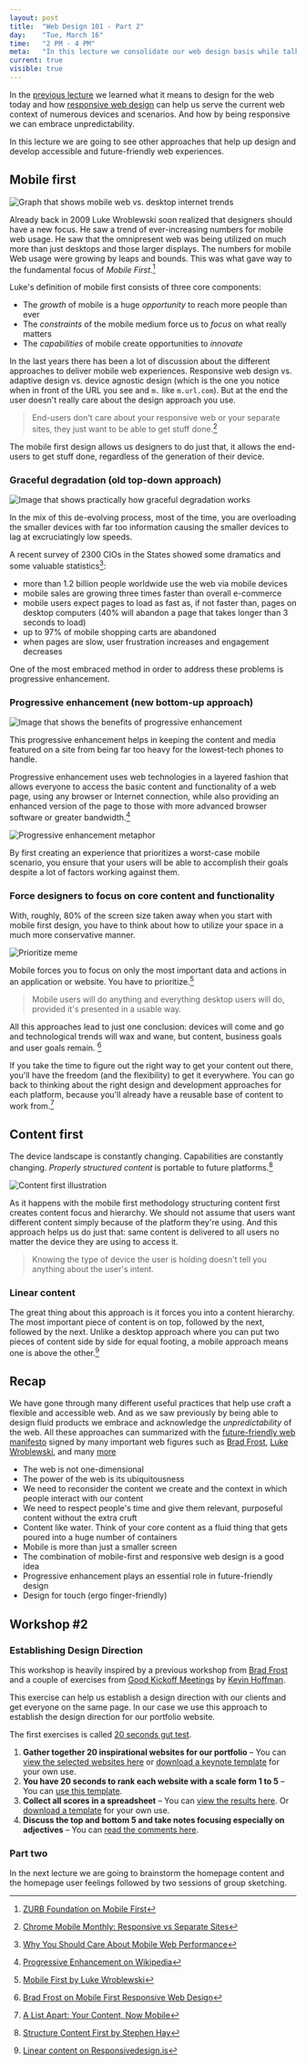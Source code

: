 ```yaml
---
layout: post
title:  "Web Design 101 - Part 2"
day:    "Tue, March 16"
time:   "2 PM - 4 PM"
meta:   "In this lecture we consolidate our web design basis while talking about common practises such as progressive enhancement, mobile first and content first"
current: true
visible: true
---
```


In the [previous lecture](http://teaching.aminalhazwani.com/web-design-part-one/) we learned what it means to design for the web today and how [responsive web design](http://teaching.aminalhazwani.com/web-design-part-one/#responsive-web-design) can help us serve the current web context of numerous devices and scenarios. And how by being responsive we can embrace unpredictability.

In this lecture we are going to see other approaches that help up design and develop accessible and future-friendly web experiences.

## Mobile first

![Graph that shows mobile web vs. desktop internet trends](../uploads/2016/03/mobile-revolution.jpg)

Already back in 2009 Luke Wroblewski soon realized that designers should have a new focus. He saw a trend of ever-increasing numbers for mobile web usage. He saw that the omnipresent web was being utilized on much more than just desktops and those larger displays. The numbers for mobile Web usage were growing by leaps and bounds. This was what gave way to the fundamental focus of _Mobile First_.[^1]

Luke's definition of mobile first consists of three core components:

- The _growth_ of mobile is a huge _opportunity_ to reach more people than ever
- The _constraints_ of the mobile medium force us to _focus_ on what really matters
- The _capabilities_ of mobile create opportunities to _innovate_

In the last years there has been a lot of discussion about the different approaches to deliver mobile web experiences. Responsive web design vs. adaptive design vs. device agnostic design (which is the one you notice when in front of the URL you see and `m.` like `m.url.com`). But at the end the user doesn't really care about the design approach you use.

> End-users don't care about your responsive web or your separate sites, they just want to be able to get stuff done.[^2]

The mobile first design allows us designers to do just that, it allows the end-users to get stuff done, regardless of the generation of their device.

### Graceful degradation (old top-down approach)

![Image that shows practically how graceful degradation works](../uploads/2016/03/graceful-degradation.jpg)

In the mix of this de-evolving process, most of the time, you are overloading the smaller devices with far too information causing the smaller devices to lag at excruciatingly low speeds.

A recent survey of 2300 CIOs in the States showed some dramatics and some valuable statistics[^3]:

- more than 1.2 billion people worldwide use the web via mobile devices
- mobile sales are growing three times faster than overall e-commerce
- mobile users expect pages to load as fast as, if not faster than, pages on desktop computers (40% will abandon a page that takes longer than 3 seconds to load)
- up to 97% of mobile shopping carts are abandoned
- when pages are slow, user frustration increases and engagement decreases

One of the most embraced method in order to address these problems is progressive enhancement. 

### Progressive enhancement (new bottom-up approach)

![Image that shows the benefits of progressive enhancement](../uploads/2016/03/progressive-enhancement.jpg)

This progressive enhancement helps in keeping the content and media featured on a site from being far too heavy for the lowest-tech phones to handle.

Progressive enhancement uses web technologies in a layered fashion that allows everyone to access the basic content and functionality of a web page, using any browser or Internet connection, while also providing an enhanced version of the page to those with more advanced browser software or greater bandwidth.[^4]

![Progressive enhancement metaphor](../uploads/2016/03/progressive-enhancement-2.jpg)

By first creating an experience that prioritizes a worst-case mobile scenario, you ensure that your users will be able to accomplish their goals despite a lot of factors working against them.

### Force designers to focus on core content and functionality

With, roughly, 80% of the screen size taken away when you start with mobile first design, you have to think about how to utilize your space in a much more conservative manner.

![Prioritize meme](../uploads/2016/03/prioritize.jpg)

Mobile forces you to focus on only the most important data and actions in an application or website. You have to prioritize.[^5]

> Mobile users will do anything and everything desktop users will do, provided it's presented in a usable way.

All this approaches lead to just one conclusion: devices will come and go and technological trends will wax and wane, but content, business goals and user goals remain. [^6]

If you take the time to figure out the right way to get your content out there, you'll have the freedom (and the flexibility) to get it everywhere. You can go back to thinking about the right design and development approaches for each platform, because you'll already have a reusable base of content to work from.[^7]

## Content first

The device landscape is constantly changing. Capabilities are constantly changing. _Properly structured content_ is portable to future platforms.[^8] 

![Content first illustration](../uploads/2016/03/content-first.jpg)

As it happens with the mobile first methodology structuring content first creates content focus and hierarchy. We should not assume that users want different content simply because of the platform they're using. And this approach helps us do just that: same content is delivered to all users no matter the device they are using to access it. 

> Knowing the type of device the user is holding doesn't tell you anything about the user's intent. 

### Linear content

The great thing about this approach is it forces you into a content hierarchy. The most important piece of content is on top, followed by the next, followed by the next. Unlike a desktop approach where you can put two pieces of content side by side for equal footing, a mobile approach means one is above the other.[^9]

## Recap

We have gone through many different useful practices that help use craft a flexible and accessible web. And as we saw previously by being able to design fluid products we embrace and acknowledge the _unpredictability_ of the web. All these approaches can summarized with the [future-friendly web manifesto](http://futurefriendlyweb.com/) signed by many important web figures such as [Brad Frost](http://bradfrost.com/), [Luke Wroblewski](http://www.lukew.com/), and many [more](http://futurefriendlyweb.com/#signatories)

- The web is not one-dimensional
- The power of the web is its ubiquitousness
- We need to reconsider the content we create and the context in which people interact with our content
- We need to respect people's time and give them relevant, purposeful content without the extra cruft
- Content like water. Think of your core content as a fluid thing that gets poured into a huge number of containers 
- Mobile is more than just a smaller screen
- The combination of mobile-first and responsive web design is a good idea
- Progressive enhancement plays an essential role in future-friendly design
- Design for touch (ergo finger-friendly)

## Workshop #2

### Establishing Design Direction

This workshop is heavily inspired by a previous workshop from [Brad Frost](http://bradfrost.com/blog/post/establishing-design-direction/) and a couple of exercises from [Good Kickoff Meetings](http://goodkickoffmeetings.com/) by [Kevin Hoffman](http://www.kevinmhoffman.com/).

This exercise can help us establish a design direction with our clients and get everyone on the same page. In our case we use this approach to establish the design direction for our portfolio website.

The first exercises is called [20 seconds gut test](http://goodkickoffmeetings.com/2010/04/the-20-second-gut-test/).

1. **Gather together 20 inspirational websites for our portfolio** – You can [view the selected websites here](https://drive.google.com/file/d/0Bx1h0_Ovh8h2d1lzMnJORFJZa28/view?usp=sharing) or [download a keynote template](https://drive.google.com/file/d/0Bx1h0_Ovh8h2ekdjdVlRY25jSWs/view?usp=sharing) for your own use.
2. **You have 20 seconds to rank each website with a scale form 1 to 5** – You can [use this template](https://docs.google.com/document/d/1jD3WvjKci0u4HliwwmvHJgVvKu1owjUCOxqPS7RVgtk/edit?usp=sharing).
3. **Collect all scores in a spreadsheet** – You can [view the results here](https://docs.google.com/spreadsheets/d/1O-A_mQze4L3xiNtGA2hTwl5JdARTz0DFdWjmpCmIaWk/edit?usp=sharing). Or [download a template](https://docs.google.com/spreadsheets/d/1Qf0HmCi3D4w06ckr1UdqVOEAB-SHGIgiAeUvzizBuYw/edit?usp=sharing) for your own use.
4. **Discuss the top and bottom 5 and take notes focusing especially on adjectives** – You can [read the comments here](https://docs.google.com/document/d/1NCZTfV3-HAUNax0q8IkeQTnH-bZf-kULQZf1hW4x51g/edit?usp=sharing).

### Part two

In the next lecture we are going to brainstorm the homepage content and the homepage user feelings followed by two sessions of group sketching.

[^1]: [ZURB Foundation on Mobile First](http://zurb.com/word/mobile-first)
[^2]: [Chrome Mobile Monthly: Responsive vs Separate Sites](https://www.youtube.com/watch?feature=player_embedded&v=SVPJcw5-WNc)
[^3]: [Why You Should Care About Mobile Web Performance](https://blog.radware.com/applicationdelivery/applicationaccelerationoptimization/2015/02/why-you-should-care-about-mobile-web-performance/)
[^4]: [Progressive Enhancement on Wikipedia](https://en.wikipedia.org/wiki/Progressive_enhancement)
[^5]: [Mobile First by Luke Wroblewski](http://www.lukew.com/ff/entry.asp?933)
[^6]: [Brad Frost on Mobile First Responsive Web Design](http://bradfrost.com/blog/web/mobile-first-responsive-web-design/)
[^7]: [A List Apart: Your Content, Now Mobile](http://alistapart.com/article/your-content-now-mobile)
[^8]: [Structure Content First by Stephen Hay](http://www.slideshare.net/stephenhay/structured-content-first/28-THANK_YOUtwittercomstephenhayslidesharenetstephenhaystructuredcontentrst)
[^9]: [Linear content on Responsivedesign.is](https://responsivedesign.is/strategy/page-layout/mobile-first)
